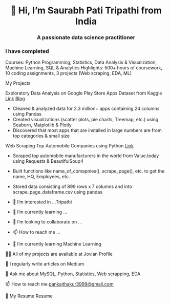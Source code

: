 <h1 align="center">👋 Hi, I’m Saurabh Pati Tripathi from India</h1>
<h3 align="center">A passionate data science practitioner</h3>
 
<h3>I have completed</h3>
Courses: Python Programming, Statistics, Data Analysis & Visualization, Machine Learning, SQL & Analytics
Highlights: 500+ hours of coursework, 10 coding assignments, 3 projects (Web scraping, EDA, ML)


My Projects

Exploratory Data Analysis on Google Play Store Apps Dataset from Kaggle [Link](https://jovian.com/saurav9048/eda-project-google-play-store-apps) [Blog](https://medium.com/@saurav9048/web-scraping-automobile-manufacturers-using-python-6282c367c085)

- Cleaned & analyzed data for 2.3 million+ apps containing 24 columns using Pandas
- Created visualizations (scatter plots, pie charts, Treemap, etc.) using Seaborn, Matplotlib & Plotly
- Discovered that most apps that are installed in large numbers are from top categories & small size

Web Scraping Top Automobile Companies using Python [Link](https://jovian.com/saurav9048/project-web-scraping-automobile-manufacturers)

- Scraped top automobile manufacturers in the world from Value.today using Requests & BeautifulSoup4
- Built functions like name_of_comapnies(), scrape_page(), etc. to get the name, HQ, Employees, etc.
- Stored data consisting of 899 rows x 7 columns and into scrape_page_dataframe.csv using pandas


- 👀 I’m interested in ...Tripathi
- 🌱 I’m currently learning ...
- 💞️ I’m looking to collaborate on ...
- 📫 How to reach me ...
- 🌱 I’m currently learning Machine Learning

👨‍💻 All of my projects are available at Jovian Profile

📝 I regularly write articles on Medium

💬 Ask me about MySQL, Python, Statistics, Web scrapping, EDA

📫 How to reach me pankajthakur3999@gmail.com

📄 My Resume Resume

<!---
saurabh-pati-tripathi/saurabh-pati-tripathi is a ✨ special ✨ repository because its `README.md` (this file) appears on your GitHub profile.
You can click the Preview link to take a look at your changes.
--->
